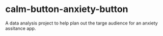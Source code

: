 # calm-button-anxiety-button
 A data analysis project to help plan out the targe audience for an anxiety assitance app.
